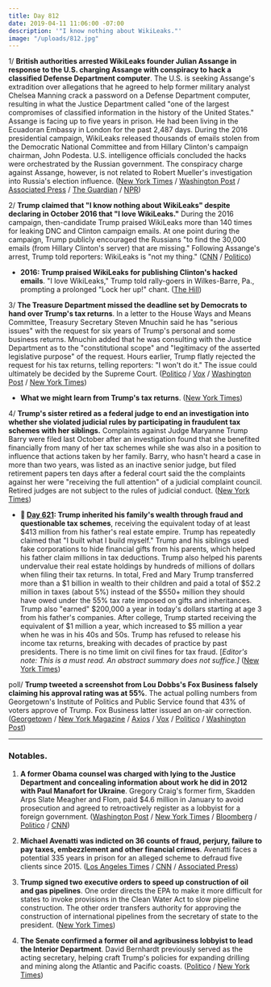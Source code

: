 ```yaml
---
title: Day 812
date: 2019-04-11 11:06:00 -07:00
description: '"I know nothing about WikiLeaks."'
image: "/uploads/812.jpg"
---
```


1/ **British authorities arrested WikiLeaks founder Julian Assange in response to the U.S. charging Assange with conspiracy to hack a classified Defense Department computer**. The U.S. is seeking Assange's extradition over allegations that he agreed to help former military analyst Chelsea Manning crack a password on a Defense Department computer, resulting in what the Justice Department called "one of the largest compromises of classified information in the history of the United States." Assange is facing up to five years in prison. He had been living in the Ecuadoran Embassy in London for the past 2,487 days. During the 2016 presidential campaign, WikiLeaks released thousands of emails stolen from the Democratic National Committee and from Hillary Clinton's campaign chairman, John Podesta. U.S. intelligence officials concluded the hacks were orchestrated by the Russian government. The conspiracy charge against Assange, however, is not related to Robert Mueller's investigation into Russia's election influence. ([New York Times](https://www.nytimes.com/2019/04/11/world/europe/julian-assange-wikileaks-ecuador-embassy.html) / [Washington Post](https://www.washingtonpost.com/world/europe/wikileakss-julian-assange-evicted-from-ecuador-embassy-in-london/2019/04/11/1bd87b58-8f5f-11e8-ae59-01880eac5f1d_story.html) / [Associated Press](https://apnews.com/f9878e358d1a4cde9685815b0512909d) / [The Guardian](https://www.theguardian.com/uk-news/2019/apr/11/julian-assange-arrested-at-ecuadorian-embassy-wikileaks) / [NPR](https://www.npr.org/2019/04/11/712128612/julian-assange-arrested-in-london))

2/ **Trump claimed that "I know nothing about WikiLeaks" despite declaring in October 2016 that "I love WikiLeaks."** During the 2016 campaign, then-candidate Trump praised WikiLeaks more than 140 times for leaking DNC and Clinton campaign emails. At one point during the campaign, Trump publicly encouraged the Russians "to find the 30,000 emails (from Hillary Clinton's server) that are missing." Following Assange's arrest, Trump told reporters: WikiLeaks is "not my thing." ([CNN](https://www.cnn.com/2019/04/11/politics/wikileaks-donald-trump-julian-assange-campaign/index.html) / [Politico](https://www.politico.com/story/2019/04/11/trump-julian-assange-wikileaks-1269954))

* **2016: Trump praised WikiLeaks for publishing Clinton's hacked emails**. "I love WikiLeaks," Trump told rally-goers in Wilkes-Barre, Pa., prompting a prolonged "Lock her up!" chant. ([The Hill](https://thehill.com/blogs/ballot-box/presidential-races/300327-trump-i-love-wikileaks))

3/ **The Treasure Department missed the deadline set by Democrats to hand over Trump's tax returns**. In a letter to the House Ways and Means Committee, Treasury Secretary Steven Mnuchin said he has "serious issues" with the request for six years of Trump's personal and some business returns. Mnuchin added that he was consulting with the Justice Department as to the "constitutional scope" and "legitimacy of the asserted legislative purpose" of the request. Hours earlier, Trump flatly rejected the request for his tax returns, telling reporters: "I won't do it." The issue could ultimately be decided by the Supreme Court. ([Politico](https://www.politico.com/story/2019/04/10/trump-tax-returns-congress-1342027) / [Vox](https://www.vox.com/2019/4/11/18305974/steven-mnuchin-richard-neal-trump-taxes) / [Washington Post](https://www.washingtonpost.com/business/economy/treasury-says-it-will-miss-democrats-deadline-for-turning-over-trump-tax-returns/2019/04/10/14319f9c-5bce-11e9-842d-7d3ed7eb3957_story.html) / [New York Times](https://www.nytimes.com/2019/04/10/us/politics/trump-tax-returns-treasury.html))

* **What we might learn from Trump's tax returns**. ([New York Times](https://www.nytimes.com/2019/04/10/business/trump-tax-returns.html))

4/ **Trump's sister retired as a federal judge to end an investigation into whether she violated judicial rules by participating in fraudulent tax schemes with her siblings.** Complaints against Judge Maryanne Trump Barry were filed last October after an investigation found that she benefited financially from many of her tax schemes while she was also in a position to influence that actions taken by her family. Barry, who hasn't heard a case in more than two years, was listed as an inactive senior judge, but filed retirement papers ten days after a federal court said the the complaints against her were "receiving the full attention" of a judicial complaint council. Retired judges are not subject to the rules of judicial conduct. ([New York Times](https://www.nytimes.com/2019/04/10/us/maryanne-trump-barry-misconduct-inquiry.html))

* **📌 [Day 621](https://whatthefuckjusthappenedtoday.com/2018/10/02/day-621/#1-trump-inherited-his-familys-wealth): Trump inherited his family's wealth through fraud and questionable tax schemes**, receiving the equivalent today of at least $413 million from his father's real estate empire. Trump has repeatedly claimed that "I built what I build myself." Trump and his siblings used fake corporations to hide financial gifts from his parents, which helped his father claim millions in tax deductions. Trump also helped his parents undervalue their real estate holdings by hundreds of millions of dollars when filing their tax returns. In total, Fred and Mary Trump transferred more than a $1 billion in wealth to their children and paid a total of $52.2 million in taxes (about 5%) instead of the $550\+ million they should have owed under the 55% tax rate imposed on gifts and inheritances. Trump also "earned" $200,000 a year in today's dollars starting at age 3 from his father's companies. After college, Trump started receiving the equivalent of $1 million a year, which increased to $5 million a year when he was in his 40s and 50s. Trump has refused to release his income tax returns, breaking with decades of practice by past presidents. There is no time limit on civil fines for tax fraud. \[*Editor's note: This is a must read. An abstract summary does not suffice.\]* ([New York Times](https://www.nytimes.com/interactive/2018/10/02/us/politics/donald-trump-tax-schemes-fred-trump.html))

poll/ **Trump tweeted a screenshot from Lou Dobbs's Fox Business falsely claiming his approval rating was at 55%**. The actual polling numbers from Georgetown's Institute of Politics and Public Service found that 43% of voters approve of Trump. Fox Business latter issued an on-air correction. ([Georgetown](http://politics.georgetown.edu/wp-content/uploads/2019/04/BG-64-questionnaire.pdf) / [New York Magazine](https://nymag.com/intelligencer/2019/04/trump-touts-55-approval-from-poll-that-found-43-approval.html) / [Axios](https://www.axios.com/trump-tweets-incorrect-approval-rating-fox-news-151e9384-b155-44a6-a029-78ae057cf4a2.html) / [Vox](https://www.vox.com/2019/4/11/18305967/trump-lou-dobbs-approval-rating-bad-tweet) / [Politico](https://www.politico.com/story/2019/04/11/fox-business-incorrect-trump-poll-1270245) / [Washington Post](https://www.washingtonpost.com/politics/trump-shares-an-inaccurate-graphic-on-twitter-that-overstates-his-job-approval-by-12-points/2019/04/11/167d9ad6-5c4a-11e9-9625-01d48d50ef75_story.html))

---

### Notables.

1. **A former Obama counsel was charged with lying to the Justice Department and concealing information about work he did in 2012 with Paul Manafort for Ukraine**. Gregory Craig's former firm, Skadden Arps Slate Meagher and Flom, paid $4.6 million in January to avoid prosecution and agreed to retroactively register as a lobbyist for a foreign government. ([Washington Post](https://www.washingtonpost.com/politics/gregory-craig-former-obama-white-house-counsel-indicted-for-offering-false-statements-related-to-ukraine-work-in-latest-mueller-fallout/2019/04/11/f9aa260e-5c53-11e9-a00e-050dc7b82693_story.html) / [New York Times](https://www.nytimes.com/2019/04/11/us/politics/gregory-craig-indictment.html) / [Bloomberg](https://www.bloomberg.com/news/articles/2019-04-11/ex-skadden-lawyer-greg-craig-is-charged-over-work-with-manafort) / [Politico](https://www.politico.com/story/2019/04/11/grand-jury-indicts-former-obama-white-house-counsel-greg-craig-1271149) / [CNN](https://www.cnn.com/2019/04/11/politics/greg-craig-indicted-mueller-related/index.html))

2. **Michael Avenatti was indicted on 36 counts of fraud, perjury, failure to pay taxes, embezzlement and other financial crimes**. Avenatti faces a potential 335 years in prison for an alleged scheme to defraud five clients since 2015. ([Los Angeles Times](https://www.latimes.com/politics/la-na-pol-avenatti-indicted-fraud-theft-charges-20190411-story.html) / [CNN](https://www.cnn.com/2019/04/11/politics/michael-avenatti-indicted-los-angeles/index.html) / [Associated Press](https://apnews.com/13dfe6409e7249ae9c56a97ba2c690ed))

3. **Trump signed two executive orders to speed up construction of oil and gas pipelines**. One order directs the EPA to make it more difficult for states to invoke provisions in the Clean Water Act to slow pipeline construction. The other order transfers authority for approving the construction of international pipelines from the secretary of state to the president. ([New York Times](https://www.nytimes.com/2019/04/10/business/energy-environment/trump-oil-gas-pipelines.html))

4. **The Senate confirmed a former oil and agribusiness lobbyist to lead the Interior Department**. David Bernhardt previously served as the acting secretary, helping craft Trump's policies for expanding drilling and mining along the Atlantic and Pacific coasts. ([Politico](https://www.politico.com/story/2019/04/11/david-bernhardt-secretary-interior-department-1345662) / [New York Times](https://www.nytimes.com/2019/04/11/climate/bernhardt-interior-senate-confirmation.html))